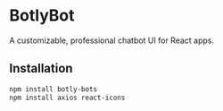 # BotlyBot

A customizable, professional chatbot UI for React apps.

## Installation

```bash
npm install botly-bots
npm install axios react-icons
